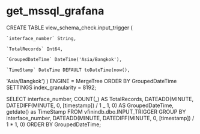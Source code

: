 # get_mssql_grafana

CREATE TABLE view_schema_check.input_trigger
(

    `interface_number` String,

    `TotalRecords` Int64,

    `GroupedDateTime` DateTime('Asia/Bangkok'),

    `TimeStamp` DateTime DEFAULT toDateTime(now(),

'Asia/Bangkok')
)
ENGINE = MergeTree
ORDER BY GroupedDateTime
SETTINGS index_granularity = 8192;

SELECT
interface_number,
COUNT(_) AS TotalRecords,
DATEADD(MINUTE, DATEDIFF(MINUTE, 0, [timestamp]) / 1 _ 1, 0) AS GroupedDateTime,
getdate() as TimeStamp
FROM
vfinindb.dbo.INPUT_TRIGGER
GROUP BY
interface_number,
DATEADD(MINUTE, DATEDIFF(MINUTE, 0, [timestamp]) / 1 \* 1, 0)
ORDER BY
GroupedDateTime;
